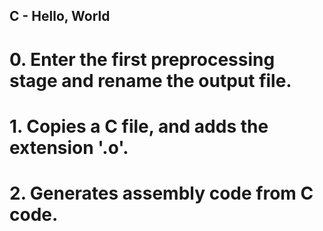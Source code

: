 ## C - Hello, World
# 0. Enter the first preprocessing stage and rename the output file.
# 1. Copies a C file, and adds the extension '.o'.
# 2. Generates assembly code from C code.
